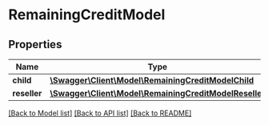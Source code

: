 # RemainingCreditModel

## Properties
Name | Type | Description | Notes
------------ | ------------- | ------------- | -------------
**child** | [**\Swagger\Client\Model\RemainingCreditModelChild**](RemainingCreditModelChild.md) |  | [optional] 
**reseller** | [**\Swagger\Client\Model\RemainingCreditModelReseller**](RemainingCreditModelReseller.md) |  | [optional] 

[[Back to Model list]](../README.md#documentation-for-models) [[Back to API list]](../README.md#documentation-for-api-endpoints) [[Back to README]](../README.md)


